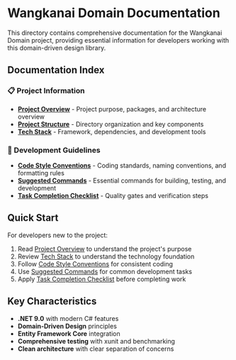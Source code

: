 # Wangkanai Domain Documentation

This directory contains comprehensive documentation for the Wangkanai Domain project, providing essential information for
developers working with this domain-driven design library.

## Documentation Index

### 📋 Project Information

- **[Project Overview](project_overview.md)** - Project purpose, packages, and architecture overview
- **[Project Structure](project_structure.md)** - Directory organization and key components
- **[Tech Stack](tech_stack.md)** - Framework, dependencies, and development tools

### 🎯 Development Guidelines

- **[Code Style Conventions](code_style_conventions.md)** - Coding standards, naming conventions, and formatting rules
- **[Suggested Commands](suggested_commands.md)** - Essential commands for building, testing, and development
- **[Task Completion Checklist](task_completion_checklist.md)** - Quality gates and verification steps

## Quick Start

For developers new to the project:

1. Read [Project Overview](project_overview.md) to understand the project's purpose
2. Review [Tech Stack](tech_stack.md) to understand the technology foundation
3. Follow [Code Style Conventions](code_style_conventions.md) for consistent coding
4. Use [Suggested Commands](suggested_commands.md) for common development tasks
5. Apply [Task Completion Checklist](task_completion_checklist.md) before completing work

## Key Characteristics

- **.NET 9.0** with modern C# features
- **Domain-Driven Design** principles
- **Entity Framework Core** integration
- **Comprehensive testing** with xunit and benchmarking
- **Clean architecture** with clear separation of concerns